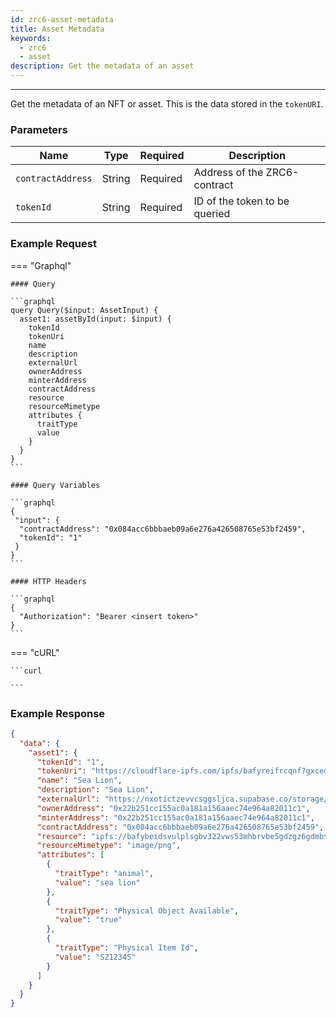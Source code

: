 ```yaml
---
id: zrc6-asset-metadata
title: Asset Metadata
keywords:
  - zrc6
  - asset
description: Get the metadata of an asset
---
```


---

<!-- markdownlint-disable -->

Get the metadata of an NFT or asset. This is the data stored in the `tokenURI`.

### Parameters

| Name              | Type   | Required | Description                   |
| ----------------- | ------ | -------- | ----------------------------- |
| `contractAddress` | String | Required | Address of the ZRC6-contract  |
| `tokenId`         | String | Required | ID of the token to be queried |

### Example Request

=== "Graphql"

    #### Query

    ```graphql
    query Query($input: AssetInput) {
      asset1: assetById(input: $input) {
        tokenId
        tokenUri
        name
        description
        externalUrl
        ownerAddress
        minterAddress
        contractAddress
        resource
        resourceMimetype
        attributes {
          traitType
          value
        }
      }
    }
    ```

    #### Query Variables

    ```graphql
    {
     "input": {
      "contractAddress": "0x084acc6bbbaeb09a6e276a426508765e53bf2459",
      "tokenId": "1"
     }
    }
    ```

    #### HTTP Headers

    ```graphql
    {
      "Authorization": "Bearer <insert token>"
    }
    ```

=== "cURL"

    ```curl

    ```

### Example Response

```json
{
  "data": {
    "asset1": {
      "tokenId": "1",
      "tokenUri": "https://cloudflare-ipfs.com/ipfs/bafyreifrcqnf7gxcedfzvfipjoe4l5cxxcksg6ynul3zluzulq57ylxmee/metadata.json",
      "name": "Sea Lion",
      "description": "Sea Lion",
      "externalUrl": "https://nxotictzevvcsggsljca.supabase.co/storage/v1/object/public/assets/public/sealion.png-S66YmORf2OMDWj3IhXzIz",
      "ownerAddress": "0x22b251cc155ac0a181a156aaec74e964a82011c1",
      "minterAddress": "0x22b251cc155ac0a181a156aaec74e964a82011c1",
      "contractAddress": "0x084acc6bbbaeb09a6e276a426508765e53bf2459",
      "resource": "ipfs://bafybeidsvulplsgbv322vws53mhbrvbe5gdzgz6gdmbs73chpzo4www5ae/blob",
      "resourceMimetype": "image/png",
      "attributes": [
        {
          "traitType": "animal",
          "value": "sea lion"
        },
        {
          "traitType": "Physical Object Available",
          "value": "true"
        },
        {
          "traitType": "Physical Item Id",
          "value": "SZ12345"
        }
      ]
    }
  }
}
```
